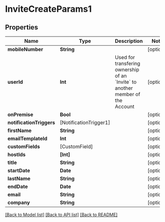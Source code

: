 # InviteCreateParams1

## Properties
Name | Type | Description | Notes
------------ | ------------- | ------------- | -------------
**mobileNumber** | **String** |  | [optional] 
**userId** | **Int** | Used for transfering ownership of an &#x60;Invite&#x60; to another member of the Account | [optional] 
**onPremise** | **Bool** |  | [optional] 
**notificationTriggers** | [NotificationTrigger1] |  | [optional] 
**firstName** | **String** |  | [optional] 
**emailTemplateId** | **Int** |  | [optional] 
**customFields** | [CustomField] |  | [optional] 
**hostIds** | **[Int]** |  | [optional] 
**title** | **String** |  | [optional] 
**startDate** | **Date** |  | [optional] 
**lastName** | **String** |  | [optional] 
**endDate** | **Date** |  | [optional] 
**email** | **String** |  | [optional] 
**company** | **String** |  | [optional] 

[[Back to Model list]](../README.md#documentation-for-models) [[Back to API list]](../README.md#documentation-for-api-endpoints) [[Back to README]](../README.md)


